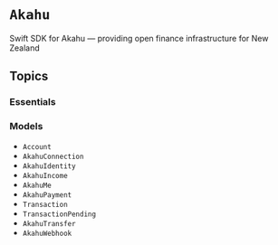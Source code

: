 # ``Akahu``

Swift SDK for Akahu — providing open finance infrastructure for New Zealand


## Topics
                
### Essentials

### Models

- ``Account``
- ``AkahuConnection``
- ``AkahuIdentity``
- ``AkahuIncome``
- ``AkahuMe``
- ``AkahuPayment``
- ``Transaction``
- ``TransactionPending``
- ``AkahuTransfer``
- ``AkahuWebhook``

